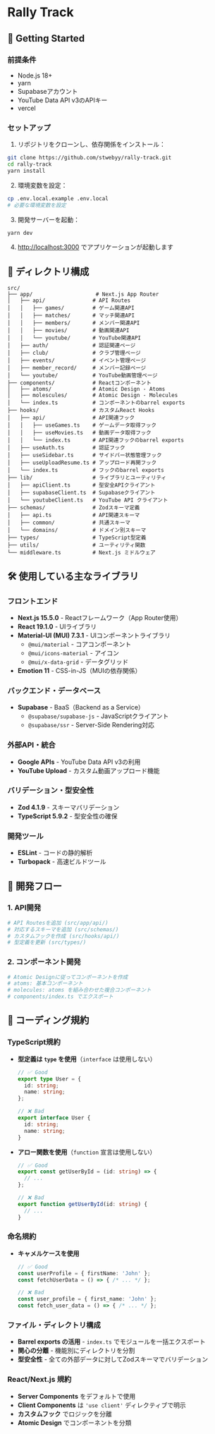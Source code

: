 # Rally Track

## 🚀 Getting Started

### 前提条件
- Node.js 18+
- yarn
- Supabaseアカウント
- YouTube Data API v3のAPIキー
- vercel

### セットアップ

1. リポジトリをクローンし、依存関係をインストール：
```bash
git clone https://github.com/stwebyy/rally-track.git
cd rally-track
yarn install
```

2. 環境変数を設定：
```bash
cp .env.local.example .env.local
# 必要な環境変数を設定
```

3. 開発サーバーを起動：
```bash
yarn dev
```

4. [http://localhost:3000](http://localhost:3000) でアプリケーションが起動します

## 📁 ディレクトリ構成

```
src/
├── app/                    # Next.js App Router
│   ├── api/               # API Routes
│   │   ├── games/         # ゲーム関連API
│   │   ├── matches/       # マッチ関連API
│   │   ├── members/       # メンバー関連API
│   │   ├── movies/        # 動画関連API
│   │   └── youtube/       # YouTube関連API
│   ├── auth/              # 認証関連ページ
│   ├── club/              # クラブ管理ページ
│   ├── events/            # イベント管理ページ
│   ├── member_record/     # メンバー記録ページ
│   └── youtube/           # YouTube動画管理ページ
├── components/            # Reactコンポーネント
│   ├── atoms/             # Atomic Design - Atoms
│   ├── molescules/        # Atomic Design - Molecules
│   └── index.ts           # コンポーネントのbarrel exports
├── hooks/                 # カスタムReact Hooks
│   ├── api/               # API関連フック
│   │   ├── useGames.ts    # ゲームデータ取得フック
│   │   ├── useMovies.ts   # 動画データ取得フック
│   │   └── index.ts       # API関連フックのbarrel exports
│   ├── useAuth.ts         # 認証フック
│   ├── useSidebar.ts      # サイドバー状態管理フック
│   ├── useUploadResume.ts # アップロード再開フック
│   └── index.ts           # フックのbarrel exports
├── lib/                   # ライブラリとユーティリティ
│   ├── apiClient.ts       # 型安全APIクライアント
│   ├── supabaseClient.ts  # Supabaseクライアント
│   └── youtubeClient.ts   # YouTube API クライアント
├── schemas/               # Zodスキーマ定義
│   ├── api.ts             # API関連スキーマ
│   ├── common/            # 共通スキーマ
│   └── domains/           # ドメイン別スキーマ
├── types/                 # TypeScript型定義
├── utils/                 # ユーティリティ関数
└── middleware.ts          # Next.js ミドルウェア
```

## 🛠️ 使用している主なライブラリ

### フロントエンド
- **Next.js 15.5.0** - Reactフレームワーク（App Router使用）
- **React 19.1.0** - UIライブラリ
- **Material-UI (MUI) 7.3.1** - UIコンポーネントライブラリ
  - `@mui/material` - コアコンポーネント
  - `@mui/icons-material` - アイコン
  - `@mui/x-data-grid` - データグリッド
- **Emotion 11** - CSS-in-JS（MUIの依存関係）

### バックエンド・データベース
- **Supabase** - BaaS（Backend as a Service）
  - `@supabase/supabase-js` - JavaScriptクライアント
  - `@supabase/ssr` - Server-Side Rendering対応

### 外部API・統合
- **Google APIs** - YouTube Data API v3の利用
- **YouTube Upload** - カスタム動画アップロード機能

### バリデーション・型安全性
- **Zod 4.1.9** - スキーマバリデーション
- **TypeScript 5.9.2** - 型安全性の確保

### 開発ツール
- **ESLint** - コードの静的解析
- **Turbopack** - 高速ビルドツール

## 🔄 開発フロー

### 1. API開発
```bash
# API Routesを追加 (src/app/api/)
# 対応するスキーマを追加 (src/schemas/)
# カスタムフックを作成 (src/hooks/api/)
# 型定義を更新 (src/types/)
```

### 2. コンポーネント開発
```bash
# Atomic Designに従ってコンポーネントを作成
# atoms: 基本コンポーネント
# molecules: atoms を組み合わせた複合コンポーネント
# components/index.ts でエクスポート
```

## 📝 コーディング規約

### TypeScript規約
- **型定義は `type` を使用**（`interface` は使用しない）
  ```typescript
  // ✅ Good
  export type User = {
    id: string;
    name: string;
  };

  // ❌ Bad
  export interface User {
    id: string;
    name: string;
  }
  ```

- **アロー関数を使用**（`function` 宣言は使用しない）
  ```typescript
  // ✅ Good
  export const getUserById = (id: string) => {
    // ...
  };

  // ❌ Bad
  export function getUserById(id: string) {
    // ...
  }
  ```

### 命名規約
- **キャメルケースを使用**
  ```typescript
  // ✅ Good
  const userProfile = { firstName: 'John' };
  const fetchUserData = () => { /* ... */ };

  // ❌ Bad
  const user_profile = { first_name: 'John' };
  const fetch_user_data = () => { /* ... */ };
  ```

### ファイル・ディレクトリ構成
- **Barrel exports の活用** - `index.ts` でモジュールを一括エクスポート
- **関心の分離** - 機能別にディレクトリを分割
- **型安全性** - 全ての外部データに対してZodスキーマでバリデーション

### React/Next.js 規約
- **Server Components** をデフォルトで使用
- **Client Components** は `'use client'` ディレクティブで明示
- **カスタムフック** でロジックを分離
- **Atomic Design** でコンポーネントを分類
